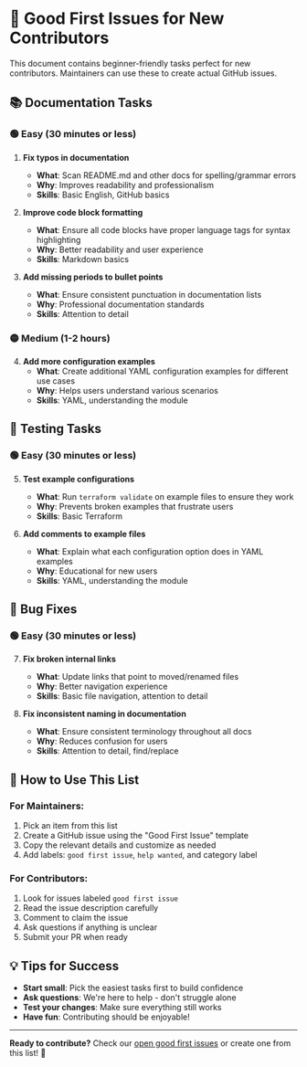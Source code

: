 # 🌟 Good First Issues for New Contributors

This document contains beginner-friendly tasks perfect for new contributors. Maintainers can use these to create actual GitHub issues.

## 📚 **Documentation Tasks**

### 🟢 **Easy (30 minutes or less)**

1. **Fix typos in documentation**
   - **What**: Scan README.md and other docs for spelling/grammar errors
   - **Why**: Improves readability and professionalism
   - **Skills**: Basic English, GitHub basics

2. **Improve code block formatting**
   - **What**: Ensure all code blocks have proper language tags for syntax highlighting
   - **Why**: Better readability and user experience
   - **Skills**: Markdown basics

3. **Add missing periods to bullet points**
   - **What**: Ensure consistent punctuation in documentation lists
   - **Why**: Professional documentation standards
   - **Skills**: Attention to detail

### 🟡 **Medium (1-2 hours)**

4. **Add more configuration examples**
   - **What**: Create additional YAML configuration examples for different use cases
   - **Why**: Helps users understand various scenarios
   - **Skills**: YAML, understanding the module

## 🧪 **Testing Tasks**

### 🟢 **Easy (30 minutes or less)**

5. **Test example configurations**
   - **What**: Run `terraform validate` on example files to ensure they work
   - **Why**: Prevents broken examples that frustrate users
   - **Skills**: Basic Terraform

6. **Add comments to example files**
   - **What**: Explain what each configuration option does in YAML examples
   - **Why**: Educational for new users
   - **Skills**: YAML, understanding the module

## 🐛 **Bug Fixes**

### 🟢 **Easy (30 minutes or less)**

7. **Fix broken internal links**
   - **What**: Update links that point to moved/renamed files
   - **Why**: Better navigation experience
   - **Skills**: Basic file navigation, attention to detail

8. **Fix inconsistent naming in documentation**
   - **What**: Ensure consistent terminology throughout all docs
   - **Why**: Reduces confusion for users
   - **Skills**: Attention to detail, find/replace

## 🌟 **How to Use This List**

### **For Maintainers:**
1. Pick an item from this list
2. Create a GitHub issue using the "Good First Issue" template
3. Copy the relevant details and customize as needed
4. Add labels: `good first issue`, `help wanted`, and category label

### **For Contributors:**
1. Look for issues labeled `good first issue`
2. Read the issue description carefully
3. Comment to claim the issue
4. Ask questions if anything is unclear
5. Submit your PR when ready

## 💡 **Tips for Success**

- **Start small**: Pick the easiest tasks first to build confidence
- **Ask questions**: We're here to help - don't struggle alone
- **Test your changes**: Make sure everything still works
- **Have fun**: Contributing should be enjoyable!

---

**Ready to contribute?** Check our [open good first issues](https://github.com/HafslundEcoVannkraft/stratus-tf-github-environments/issues?q=is%3Aissue+is%3Aopen+label%3A%22good+first+issue%22) or create one from this list! 🚀

